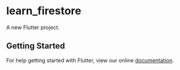 # learn_firestore

A new Flutter project.

## Getting Started

For help getting started with Flutter, view our online
[documentation](https://flutter.io/).
